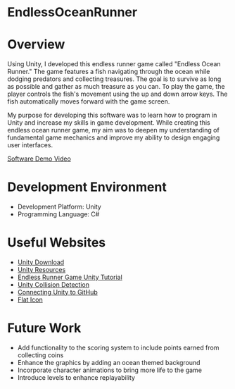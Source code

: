 # EndlessOceanRunner
# Overview

Using Unity, I developed this endless runner game called "Endless Ocean Runner." The game features a fish navigating through the ocean while dodging predators and collecting treasures. The goal is to survive as long as possible and gather as much treasure as you can. To play the game, the player controls the fish's movement using the up and down arrow keys. The fish automatically moves forward with the game screen. 

My purpose for developing this software was to learn how to program in Unity and increase my skills in game development. While creating this endless ocean runner game, my aim was to deepen my understanding of fundamental game mechanics and improve my ability to design engaging user interfaces. 

[Software Demo Video](http://youtube.link.goes.here)

# Development Environment

* Development Platform: Unity
* Programming Language: C#

# Useful Websites

* [Unity Download](https://unity.com/download)
* [Unity Resources](https://unity.com/resources)
* [Endless Runner Game Unity Tutorial](https://www.youtube.com/watch?v=U3sT-T5bKX4)
* [Unity Collision Detection](https://gamedevelopertips.com/unity-collision-detection-2d/)
* [Connecting Unity to GitHub](https://www.youtube.com/watch?v=sjlVox4f5Ww)
* [Flat Icon](https://www.flaticon.com/)

# Future Work

* Add functionality to the scoring system to include points earned from collecting coins
* Enhance the graphics by adding an ocean themed background 
* Incorporate character animations to bring more life to the game
* Introduce levels to enhance replayability 
